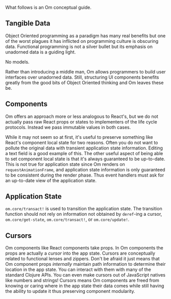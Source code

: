 What follows is an Om conceptual guide.

## Tangible Data

Object Oriented programming as a paradigm has many real benefits but
one of the worst plagues it has inflicted on programming culture is
obscuring data. Functional programming is not a silver bullet but its
emphasis on unadorned data is a guiding light.

No models.

Rather than introducing a middle man, Om allows programmers to build
user interfaces over unadorned data. Still, structuring UI components
benefits greatly from the good bits of Object Oriented thinking and Om
leaves these be.

## Components

Om offers an approach more or less analogous to
React's, but we do not actually pass raw React props or states to
implementers of the life cycle protocols. Instead we pass immutable
values in both cases.

While it may not seem so at first, it's useful to preserve something
like React's component local state for two reasons. Often you do not
want to pollute the original data with transient application state
information. Editing a text field is a good example of this. The other
useful aspect of being able to set component local state is that it's
always guaranteed to be up-to-date. This is not true for application
state since Om renders on `requestAnimationFrame`, and application
state information is only guaranteed to be consistent during the
render phase. Thus event handlers must ask for an up-to-date
view of the application state.

## Application State

`om.core/transact!` is used to transition the application
state. The transition function should not rely on information not
obtained by `deref`-ing a cursor, `om.core/get-state`, `om.core/transact!`,
or `om.core/update!`.

## Cursors

Om components like React components take props. In Om components the
props are actually a *cursor* into the app state. Cursors are
conceptually related to functional lenses and zippers. Don't be
afraid it just means that Om component props *internally* maintain
path information to determine their location in the app state. You can
interact with them with many of the standard Clojure APIs. You can
even make cursors out of JavaScript natives like numbers and strings!
Cursors means Om components are freed from knowing or caring where in the
app state their data comes while still having the ability to update it
thus preserving component modularity.
